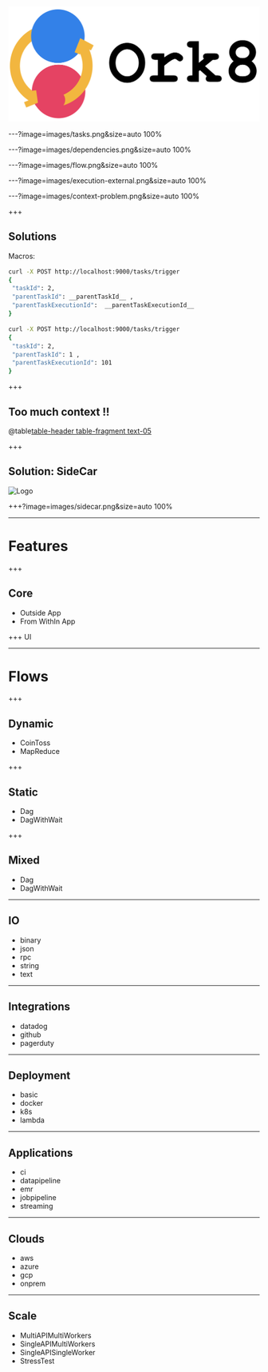 ![](images/ork8.png)

---?image=images/tasks.png&size=auto 100%

---?image=images/dependencies.png&size=auto 100%

---?image=images/flow.png&size=auto 100%

---?image=images/execution-external.png&size=auto 100%

---?image=images/context-problem.png&size=auto 100%

+++
## Solutions

Macros:
```bash
curl -X POST http://localhost:9000/tasks/trigger
{
 "taskId": 2, 
 "parentTaskId": __parentTaskId__ , 
 "parentTaskExecutionId":  __parentTaskExecutionId__
}
```

```bash
curl -X POST http://localhost:9000/tasks/trigger
{
 "taskId": 2, 
 "parentTaskId": 1 , 
 "parentTaskExecutionId": 101
}
```

+++
## Too much context !!
@table[table-header table-fragment text-05](tables/macros.csv)

+++ 
## Solution: SideCar
![Logo](https://media.giphy.com/media/l3vR9paUkdrl9GxUc/source.gif)

+++?image=images/sidecar.png&size=auto 100%

--- 
# Features
+++

## Core 
- Outside App
- From WithIn App

+++ 
UI

---
# Flows

+++
## Dynamic
- CoinToss
- MapReduce

+++
## Static
- Dag
- DagWithWait

+++
## Mixed
- Dag
- DagWithWait

---
## IO
- binary
- json
- rpc
- string
- text

---
## Integrations
- datadog
- github
- pagerduty

---
## Deployment
- basic
- docker
- k8s
- lambda

---
## Applications
- ci
- datapipeline
- emr
- jobpipeline
- streaming

--- 
## Clouds
- aws
- azure
- gcp
- onprem

---
## Scale
- MultiAPIMultiWorkers
- SingleAPIMultiWorkers
- SingleAPISingleWorker
- StressTest
